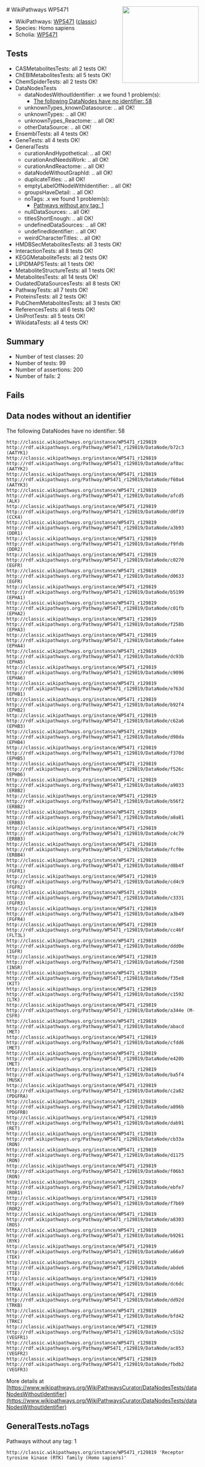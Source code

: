 <img style="float: right; width: 200px" src="https://upload.wikimedia.org/wikipedia/commons/thumb/8/83/Wplogo_with_text_500.png/640px-Wplogo_with_text_500.png" />
# WikiPathways WP5471

* WikiPathways: [WP5471](https://wikipathways.org/pathways/WP5471) ([classic](https://classic.wikipathways.org/instance/WP5471))
* Species: Homo sapiens
* Scholia: [WP5471](https://scholia.toolforge.org/wikipathways/WP5471)
## Tests
* CASMetabolitesTests: all 2 tests OK!
* ChEBIMetabolitesTests: all 5 tests OK!
* ChemSpiderTests: all 2 tests OK!
* DataNodesTests
    * dataNodesWithoutIdentifier: .x we found 1 problem(s):
        * [The following DataNodes have no identifier: 58](#8792c514)
    * unknownTypes_knownDatasource: .. all OK!
    * unknownTypes: .. all OK!
    * unknownTypes_Reactome: .. all OK!
    * otherDataSource: .. all OK!
* EnsemblTests: all 4 tests OK!
* GeneTests: all 4 tests OK!
* GeneralTests
    * curationAndHypothetical: .. all OK!
    * curationAndNeedsWork: .. all OK!
    * curationAndReactome: .. all OK!
    * dataNodeWithoutGraphId: .. all OK!
    * duplicateTitles: .. all OK!
    * emptyLabelOfNodeWithIdentifier: .. all OK!
    * groupsHaveDetail: .. all OK!
    * noTags: .x we found 1 problem(s):
        * [Pathways without any tag: 1](#b5a30a81)
    * nullDataSources: .. all OK!
    * titlesShortEnough: .. all OK!
    * undefinedDataSources: .. all OK!
    * undefinedIdentifier: .. all OK!
    * weirdCharacterTitles: .. all OK!
* HMDBSecMetabolitesTests: all 3 tests OK!
* InteractionTests: all 8 tests OK!
* KEGGMetaboliteTests: all 2 tests OK!
* LIPIDMAPSTests: all 1 tests OK!
* MetaboliteStructureTests: all 1 tests OK!
* MetabolitesTests: all 14 tests OK!
* OudatedDataSourcesTests: all 8 tests OK!
* PathwayTests: all 7 tests OK!
* ProteinsTests: all 2 tests OK!
* PubChemMetabolitesTests: all 3 tests OK!
* ReferencesTests: all 6 tests OK!
* UniProtTests: all 5 tests OK!
* WikidataTests: all 4 tests OK!


## Summary

* Number of test classes: 20
* Number of tests: 99
* Number of assertions: 200
* Number of fails: 2

## Fails

<a name="8792c514" />

## Data nodes without an identifier

The following DataNodes have no identifier: 58
```
http://classic.wikipathways.org/instance/WP5471_r129819 http://rdf.wikipathways.org/Pathway/WP5471_r129819/DataNode/b72c3 (AATYK1)
http://classic.wikipathways.org/instance/WP5471_r129819 http://rdf.wikipathways.org/Pathway/WP5471_r129819/DataNode/af0ac (AATYK2)
http://classic.wikipathways.org/instance/WP5471_r129819 http://rdf.wikipathways.org/Pathway/WP5471_r129819/DataNode/f60a4 (AATYK3)
http://classic.wikipathways.org/instance/WP5471_r129819 http://rdf.wikipathways.org/Pathway/WP5471_r129819/DataNode/afcd5 (ALK)
http://classic.wikipathways.org/instance/WP5471_r129819 http://rdf.wikipathways.org/Pathway/WP5471_r129819/DataNode/d0f19 (CCK4)
http://classic.wikipathways.org/instance/WP5471_r129819 http://rdf.wikipathways.org/Pathway/WP5471_r129819/DataNode/a3b93 (DDR1)
http://classic.wikipathways.org/instance/WP5471_r129819 http://rdf.wikipathways.org/Pathway/WP5471_r129819/DataNode/f9fdb (DDR2)
http://classic.wikipathways.org/instance/WP5471_r129819 http://rdf.wikipathways.org/Pathway/WP5471_r129819/DataNode/c0270 (EGFR)
http://classic.wikipathways.org/instance/WP5471_r129819 http://rdf.wikipathways.org/Pathway/WP5471_r129819/DataNode/d0633 (EGFR)
http://classic.wikipathways.org/instance/WP5471_r129819 http://rdf.wikipathways.org/Pathway/WP5471_r129819/DataNode/b5199 (EPHA1)
http://classic.wikipathways.org/instance/WP5471_r129819 http://rdf.wikipathways.org/Pathway/WP5471_r129819/DataNode/c01fb (EPHA2)
http://classic.wikipathways.org/instance/WP5471_r129819 http://rdf.wikipathways.org/Pathway/WP5471_r129819/DataNode/f258b (EPHA3)
http://classic.wikipathways.org/instance/WP5471_r129819 http://rdf.wikipathways.org/Pathway/WP5471_r129819/DataNode/fa4ee (EPHA4)
http://classic.wikipathways.org/instance/WP5471_r129819 http://rdf.wikipathways.org/Pathway/WP5471_r129819/DataNode/dc93b (EPHA5)
http://classic.wikipathways.org/instance/WP5471_r129819 http://rdf.wikipathways.org/Pathway/WP5471_r129819/DataNode/c9096 (EPHA6)
http://classic.wikipathways.org/instance/WP5471_r129819 http://rdf.wikipathways.org/Pathway/WP5471_r129819/DataNode/e763d (EPHB1)
http://classic.wikipathways.org/instance/WP5471_r129819 http://rdf.wikipathways.org/Pathway/WP5471_r129819/DataNode/b92f4 (EPHB2)
http://classic.wikipathways.org/instance/WP5471_r129819 http://rdf.wikipathways.org/Pathway/WP5471_r129819/DataNode/c62a6 (EPHB3)
http://classic.wikipathways.org/instance/WP5471_r129819 http://rdf.wikipathways.org/Pathway/WP5471_r129819/DataNode/d98da (EPHB4)
http://classic.wikipathways.org/instance/WP5471_r129819 http://rdf.wikipathways.org/Pathway/WP5471_r129819/DataNode/f370d (EPHB5)
http://classic.wikipathways.org/instance/WP5471_r129819 http://rdf.wikipathways.org/Pathway/WP5471_r129819/DataNode/f526c (EPHB6)
http://classic.wikipathways.org/instance/WP5471_r129819 http://rdf.wikipathways.org/Pathway/WP5471_r129819/DataNode/a9033 (ERBB2)
http://classic.wikipathways.org/instance/WP5471_r129819 http://rdf.wikipathways.org/Pathway/WP5471_r129819/DataNode/b56f2 (ERBB2)
http://classic.wikipathways.org/instance/WP5471_r129819 http://rdf.wikipathways.org/Pathway/WP5471_r129819/DataNode/a8a81 (ERBB3)
http://classic.wikipathways.org/instance/WP5471_r129819 http://rdf.wikipathways.org/Pathway/WP5471_r129819/DataNode/c4c79 (ERBB3)
http://classic.wikipathways.org/instance/WP5471_r129819 http://rdf.wikipathways.org/Pathway/WP5471_r129819/DataNode/fcf0e (ERBB4)
http://classic.wikipathways.org/instance/WP5471_r129819 http://rdf.wikipathways.org/Pathway/WP5471_r129819/DataNode/d8b4f (FGFR1)
http://classic.wikipathways.org/instance/WP5471_r129819 http://rdf.wikipathways.org/Pathway/WP5471_r129819/DataNode/cd4c9 (FGFR2)
http://classic.wikipathways.org/instance/WP5471_r129819 http://rdf.wikipathways.org/Pathway/WP5471_r129819/DataNode/c3331 (FGFR3)
http://classic.wikipathways.org/instance/WP5471_r129819 http://rdf.wikipathways.org/Pathway/WP5471_r129819/DataNode/a3b49 (FGFR4)
http://classic.wikipathways.org/instance/WP5471_r129819 http://rdf.wikipathways.org/Pathway/WP5471_r129819/DataNode/cc46f (FLT3L)
http://classic.wikipathways.org/instance/WP5471_r129819 http://rdf.wikipathways.org/Pathway/WP5471_r129819/DataNode/ddd0e (IGFR)
http://classic.wikipathways.org/instance/WP5471_r129819 http://rdf.wikipathways.org/Pathway/WP5471_r129819/DataNode/f2508 (INSR)
http://classic.wikipathways.org/instance/WP5471_r129819 http://rdf.wikipathways.org/Pathway/WP5471_r129819/DataNode/f35e8 (KIT)
http://classic.wikipathways.org/instance/WP5471_r129819 http://rdf.wikipathways.org/Pathway/WP5471_r129819/DataNode/c1592 (LTK)
http://classic.wikipathways.org/instance/WP5471_r129819 http://rdf.wikipathways.org/Pathway/WP5471_r129819/DataNode/a344e (M-CSFR)
http://classic.wikipathways.org/instance/WP5471_r129819 http://rdf.wikipathways.org/Pathway/WP5471_r129819/DataNode/abacd (MET)
http://classic.wikipathways.org/instance/WP5471_r129819 http://rdf.wikipathways.org/Pathway/WP5471_r129819/DataNode/cfdd6 (MET)
http://classic.wikipathways.org/instance/WP5471_r129819 http://rdf.wikipathways.org/Pathway/WP5471_r129819/DataNode/e420b (MET)
http://classic.wikipathways.org/instance/WP5471_r129819 http://rdf.wikipathways.org/Pathway/WP5471_r129819/DataNode/ba5f4 (MUSK)
http://classic.wikipathways.org/instance/WP5471_r129819 http://rdf.wikipathways.org/Pathway/WP5471_r129819/DataNode/c2a82 (PDGFRA)
http://classic.wikipathways.org/instance/WP5471_r129819 http://rdf.wikipathways.org/Pathway/WP5471_r129819/DataNode/a896b (PDGFRB)
http://classic.wikipathways.org/instance/WP5471_r129819 http://rdf.wikipathways.org/Pathway/WP5471_r129819/DataNode/dab91 (RET)
http://classic.wikipathways.org/instance/WP5471_r129819 http://rdf.wikipathways.org/Pathway/WP5471_r129819/DataNode/cb33a (RON)
http://classic.wikipathways.org/instance/WP5471_r129819 http://rdf.wikipathways.org/Pathway/WP5471_r129819/DataNode/d1175 (RON)
http://classic.wikipathways.org/instance/WP5471_r129819 http://rdf.wikipathways.org/Pathway/WP5471_r129819/DataNode/f06b3 (RON)
http://classic.wikipathways.org/instance/WP5471_r129819 http://rdf.wikipathways.org/Pathway/WP5471_r129819/DataNode/ebfe7 (ROR1)
http://classic.wikipathways.org/instance/WP5471_r129819 http://rdf.wikipathways.org/Pathway/WP5471_r129819/DataNode/f7b69 (ROR2)
http://classic.wikipathways.org/instance/WP5471_r129819 http://rdf.wikipathways.org/Pathway/WP5471_r129819/DataNode/a8303 (ROS)
http://classic.wikipathways.org/instance/WP5471_r129819 http://rdf.wikipathways.org/Pathway/WP5471_r129819/DataNode/b9261 (RYK)
http://classic.wikipathways.org/instance/WP5471_r129819 http://rdf.wikipathways.org/Pathway/WP5471_r129819/DataNode/a66a9 (TEK)
http://classic.wikipathways.org/instance/WP5471_r129819 http://rdf.wikipathways.org/Pathway/WP5471_r129819/DataNode/abde6 (TIE)
http://classic.wikipathways.org/instance/WP5471_r129819 http://rdf.wikipathways.org/Pathway/WP5471_r129819/DataNode/dc6dc (TRKA)
http://classic.wikipathways.org/instance/WP5471_r129819 http://rdf.wikipathways.org/Pathway/WP5471_r129819/DataNode/dd92d (TRKB)
http://classic.wikipathways.org/instance/WP5471_r129819 http://rdf.wikipathways.org/Pathway/WP5471_r129819/DataNode/bfd42 (TRKC)
http://classic.wikipathways.org/instance/WP5471_r129819 http://rdf.wikipathways.org/Pathway/WP5471_r129819/DataNode/c51b2 (VEGFR1)
http://classic.wikipathways.org/instance/WP5471_r129819 http://rdf.wikipathways.org/Pathway/WP5471_r129819/DataNode/ac853 (VEGFR2)
http://classic.wikipathways.org/instance/WP5471_r129819 http://rdf.wikipathways.org/Pathway/WP5471_r129819/DataNode/fbdb2 (VEGFR3)
```

More details at [https://www.wikipathways.org/WikiPathwaysCurator/DataNodesTests/dataNodesWithoutIdentifier](https://www.wikipathways.org/WikiPathwaysCurator/DataNodesTests/dataNodesWithoutIdentifier)

<a name="b5a30a81" />

## GeneralTests.noTags

Pathways without any tag: 1
```
http://classic.wikipathways.org/instance/WP5471_r129819 'Receptor tyrosine kinase (RTK) family (Homo sapiens)' 
```

